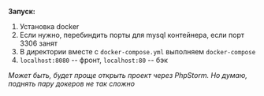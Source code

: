 **Запуск:**
1. Установка docker
2. Если нужно, перебиндить порты для mysql контейнера, если порт 3306 занят
3. В директории вместе с `docker-compose.yml` выполняем `docker-compose`
4. `localhost:8080` -- фронт, `localhost:80` -- бэк

_Может быть, будет проще открыть проект через PhpStorm. Но думаю, поднять пару докеров не так сложно_